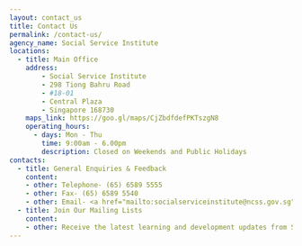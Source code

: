 ```yaml
---
layout: contact_us
title: Contact Us
permalink: /contact-us/
agency_name: Social Service Institute   
locations:
  - title: Main Office
    address:
        - Social Service Institute
        - 298 Tiong Bahru Road
        - #18-01
        - Central Plaza
        - Singapore 168730
    maps_link: https://goo.gl/maps/CjZbdfdefPKTszgN8
    operating_hours:
      - days: Mon - Thu
        time: 9:00am - 6.00pm
        description: Closed on Weekends and Public Holidays
contacts:
  - title: General Enquiries & Feedback
    content:
    - other: Telephone- (65) 6589 5555
    - other: Fax- (65) 6589 5540
    - other: Email- <a href="mailto:socialserviceinstitute@ncss.gov.sg">socialserviceinstitute@ncss.gov.sg</a>
  - title: Join Our Mailing Lists
    content:
    - other: Receive the latest learning and development updates from SSI by signing up for our various mailing lists. <a href="/About-Us/Join-Our-Mailing-Lists/">Sign up here!</a> [Sign up here!](https://form.gov.sg/5f19b056d034a60011cd0c42){:target="_blank"} 
---
```

